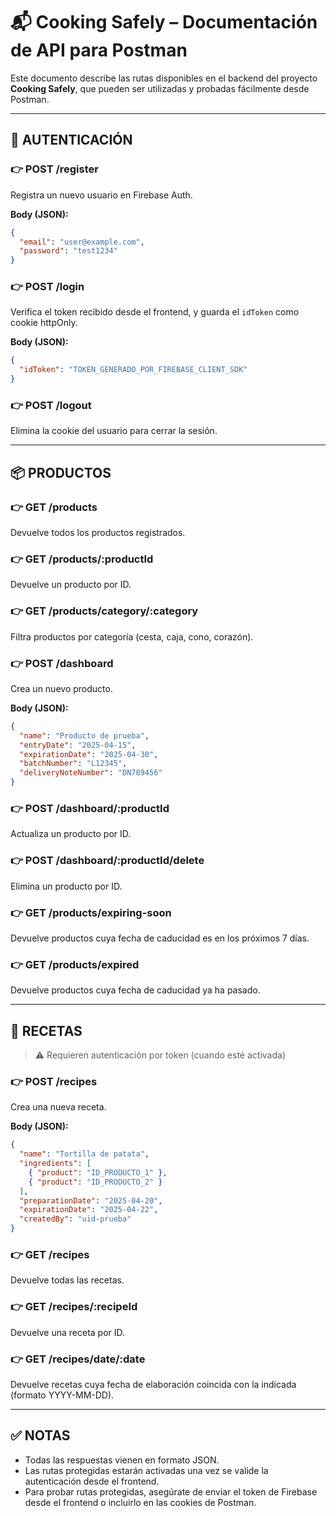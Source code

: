 # 📬 Cooking Safely – Documentación de API para Postman

Este documento describe las rutas disponibles en el backend del proyecto **Cooking Safely**, que pueden ser utilizadas y probadas fácilmente desde Postman.

---

## 🔐 AUTENTICACIÓN

### 👉 POST /register
Registra un nuevo usuario en Firebase Auth.

**Body (JSON):**
```json
{
  "email": "user@example.com",
  "password": "test1234"
}
```

### 👉 POST /login
Verifica el token recibido desde el frontend, y guarda el `idToken` como cookie httpOnly.

**Body (JSON):**
```json
{
  "idToken": "TOKEN_GENERADO_POR_FIREBASE_CLIENT_SDK"
}
```

### 👉 POST /logout
Elimina la cookie del usuario para cerrar la sesión.

---

## 📦 PRODUCTOS

### 👉 GET /products
Devuelve todos los productos registrados.

### 👉 GET /products/:productId
Devuelve un producto por ID.

### 👉 GET /products/category/:category
Filtra productos por categoría (cesta, caja, cono, corazón).

### 👉 POST /dashboard
Crea un nuevo producto.

**Body (JSON):**
```json
{
  "name": "Producto de prueba",
  "entryDate": "2025-04-15",
  "expirationDate": "2025-04-30",
  "batchNumber": "L12345",
  "deliveryNoteNumber": "DN789456"
}
```

### 👉 POST /dashboard/:productId
Actualiza un producto por ID.

### 👉 POST /dashboard/:productId/delete
Elimina un producto por ID.

### 👉 GET /products/expiring-soon
Devuelve productos cuya fecha de caducidad es en los próximos 7 días.

### 👉 GET /products/expired
Devuelve productos cuya fecha de caducidad ya ha pasado.

---

## 🍳 RECETAS

> ⚠️ Requieren autenticación por token (cuando esté activada)

### 👉 POST /recipes
Crea una nueva receta.

**Body (JSON):**
```json
{
  "name": "Tortilla de patata",
  "ingredients": [
    { "product": "ID_PRODUCTO_1" },
    { "product": "ID_PRODUCTO_2" }
  ],
  "preparationDate": "2025-04-20",
  "expirationDate": "2025-04-22",
  "createdBy": "uid-prueba"
}
```

### 👉 GET /recipes
Devuelve todas las recetas.

### 👉 GET /recipes/:recipeId
Devuelve una receta por ID.

### 👉 GET /recipes/date/:date
Devuelve recetas cuya fecha de elaboración coincida con la indicada (formato YYYY-MM-DD).

---

## ✅ NOTAS

- Todas las respuestas vienen en formato JSON.
- Las rutas protegidas estarán activadas una vez se valide la autenticación desde el frontend.
- Para probar rutas protegidas, asegúrate de enviar el token de Firebase desde el frontend o incluirlo en las cookies de Postman.